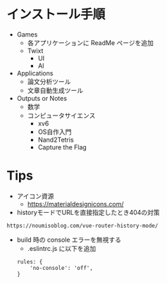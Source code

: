# インストール手順
- Games
    - 各アプリケーションに ReadMe ページを追加
    - Twixt 
        - UI
        - AI
- Applications
    - 論文分析ツール
    - 文章自動生成ツール
- Outputs or Notes
    - 数学
    - コンピュータサイエンス
        - xv6
        - OS自作入門
        - Nand2Tetris
        - Capture the Flag


# Tips
- アイコン資源
    - https://materialdesignicons.com/
- historyモードでURLを直接指定したとき404の対策
```
https://noumisoblog.com/vue-router-history-mode/
```
- build 時の console エラーを無視する
    - .eslintrc.js に以下を追加
    ```
    rules: {
        'no-console': 'off',
    }
    ```
